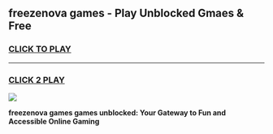 
## freezenova games - Play Unblocked Gmaes & Free
<h3>
<a href="https://news.freeplayer.one?title=freezenova_games&ref=16F">CLICK TO PLAY</a></h3>
<hr>

<h3>
<a href="https://news.freeplayer.one?title=freezenova_games&ref=16F">CLICK 2 PLAY</a>
  
</h3>

<a href="https://news.freeplayer.one?title=freezenova_games&ref=16F/"><img src="https://clearcache.store/games.png"></a>


**freezenova games games unblocked: Your Gateway to Fun and Accessible Online Gaming**
